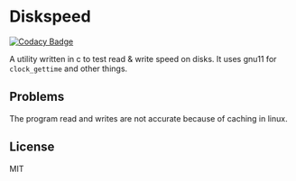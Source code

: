 # Diskspeed

[![Codacy Badge](https://api.codacy.com/project/badge/Grade/7e95d422a4cc49f2b5ed131e81483cc9)](https://app.codacy.com/manual/Dko1905/diskspeed?utm_source=github.com&utm_medium=referral&utm_content=Dko1905/diskspeed&utm_campaign=Badge_Grade_Dashboard)

A utility written in c to test read &amp; write speed on disks.
It uses gnu11 for `clock_gettime` and other things.

## Problems
The program read and writes are not accurate because of caching in linux.

## License
MIT
